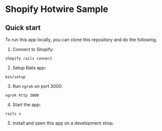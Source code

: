 # Shopify Hotwire Sample

## Quick start

To run this app locally, you can clone this repository and do the following.

1. Connect to Shopify:

```
shopify rails connect
```

2. Setup Rails app:
```
bin/setup
```

3. Run `ngrok` on port 3000:
```
ngrok http 3000
```

4. Start the app:
```
rails s
```

5. Install and open this app on a development shop.

